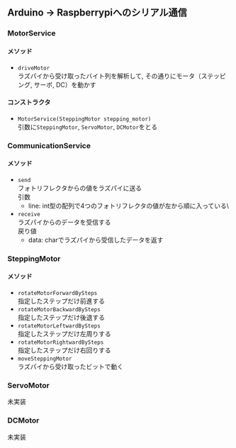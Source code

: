 ## Arduino -> Raspberrypiへのシリアル通信

### MotorService
#### メソッド
- `driveMotor`\
    ラズパイから受け取ったバイト列を解析して, その通りにモータ（ステッピング, サーボ, DC）を動かす
#### コンストラクタ
- `MotorService(SteppingMotor stepping_motor)`\
    引数に`SteppingMotor`, `ServoMotor`, `DCMotor`をとる

### CommunicationService
#### メソッド
- `send` \
    フォトリフレクタからの値をラズパイに送る \
    引数
    - line: int型の配列で4つのフォトリフレクタの値が左から順に入っている\
- `receive`\
    ラズパイからのデータを受信する\
    戻り値
    - data: charでラズパイから受信したデータを返す

### SteppingMotor
#### メソッド
- `rotateMotorForwardBySteps` \
    指定したステップだけ前進する
- `rotateMotorBackwardBySteps` \
    指定したステップだけ後退する
- `rotateMotorLeftwardBySteps` \
    指定したステップだけ左周りする
- `rotateMotorRightwardBySteps` \
    指定したステップだけ右回りする
- `moveSteppingMotor` \
    ラズパイから受け取ったビットで動く

### ServoMotor
未実装

### DCMotor
未実装